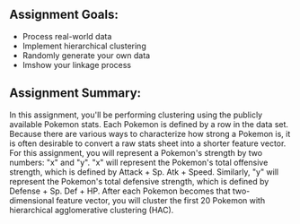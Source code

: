 ## Assignment Goals:

- Process real-world data
- Implement hierarchical clustering
- Randomly generate your own data
- Imshow your linkage process

## Assignment Summary:
In this assignment, you'll be performing clustering using the publicly available Pokemon stats. Each Pokemon is defined by a row in the data set. Because there are various ways to characterize how strong a Pokemon is, it is often desirable to convert a raw stats sheet into a shorter feature vector. For this assignment, you will represent a Pokemon's strength by two numbers: "x" and "y". "x" will represent the Pokemon's total offensive strength, which is defined by Attack + Sp. Atk + Speed. Similarly, "y" will represent the Pokemon's total defensive strength, which is defined by Defense + Sp. Def + HP. After each Pokemon becomes that two-dimensional feature vector, you will cluster the first 20 Pokemon with hierarchical agglomerative clustering (HAC).

